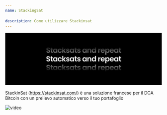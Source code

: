 ```yaml
---
name: StackingSat

description: Come utilizzare Stackinsat
---
```


![cover](assets/cover.jpeg)

StackinSat (https://stackinsat.com/) è una soluzione francese per il DCA Bitcoin con un prelievo automatico verso il tuo portafoglio

![video](https://www.youtube.com/watch?v=mpT3kJDfRVw)
